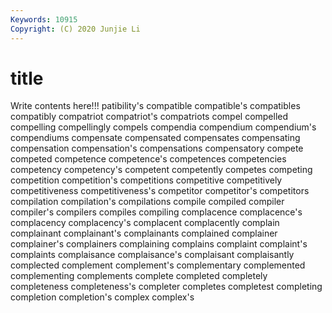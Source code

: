```yaml
---
Keywords: 10915
Copyright: (C) 2020 Junjie Li
---
```


# title

Write contents here!!!
patibility's 
compatible 
compatible's 
compatibles
compatibly 
compatriot 
compatriot's 
compatriots 
compel 
compelled 
compelling 
compellingly 
compels 
compendia
compendium 
compendium's 
compendiums 
compensate 
compensated 
compensates 
compensating 
compensation 
compensation's 
compensations
compensatory 
compete 
competed 
competence 
competence's 
competences 
competencies 
competency 
competency's 
competent
competently 
competes 
competing 
competition 
competition's 
competitions 
competitive 
competitively 
competitiveness 
competitiveness's
competitor 
competitor's 
competitors 
compilation 
compilation's 
compilations 
compile 
compiled 
compiler 
compiler's
compilers 
compiles 
compiling 
complacence 
complacence's 
complacency 
complacency's 
complacent 
complacently 
complain
complainant 
complainant's 
complainants 
complained 
complainer 
complainer's 
complainers 
complaining 
complains 
complaint
complaint's 
complaints 
complaisance 
complaisance's 
complaisant 
complaisantly 
complected 
complement 
complement's 
complementary
complemented 
complementing 
complements 
complete 
completed 
completely 
completeness 
completeness's 
completer 
completes
completest 
completing 
completion 
completion's 
complex 
complex's 
